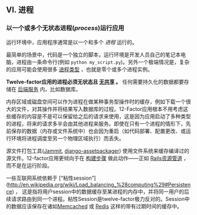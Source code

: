 ## VI. 进程
### 以一个或多个无状态进程(*process*)运行应用

运行环境中，应用程序通常是以一个和多个 *进程* 运行的。

最简单的场景中，代码是一个独立的脚本，运行环境是开发人员自己的笔记本电脑，进程由一条命令行(例如 `python my_script.py`)。另外一个极端情况是，复杂的应用可能会使用很多 [进程类型](/concurrency) ，也就是零个或多个进程实例。

**Twelve-factor应用的进程必须无状态且 [无共享](http://en.wikipedia.org/wiki/Shared_nothing_architecture) 。** 任何需要持久化的数据都要存储在 [后端服务](/backing-services) 内，比如数据库。

内存区域或磁盘空间可以作为进程在做某种事务型操作时的缓存，例如下载一个很大的文件，对其操作并将结果写入数据库的过程。12-Factor应用根本不用考虑这些缓存的内容是不是可以保留给之后的请求来使用，这是因为应用启动了多种类型的进程，将来的请求多半会由其他进程来服务。即使在只有一个进程的情形下，先前保存的数据（内存或文件系统中）也会因为重启（如代码部署、配置更改、或运行环境将进程调度至另一个物理区域执行）而丢失。

源文件打包工具([Jammit](http://documentcloud.github.com/jammit/), [django-assetpackager](http://code.google.com/p/django-assetpackager/)) 使用文件系统来缓存编译过的源文件。12-factor应用更倾向于在 [构建步骤](/build-release-run) 做此动作——正如 [Rails资源管道](http://ryanbigg.com/guides/asset_pipeline.html) ，而不是在运行阶段。

一些互联网系统依赖于 [“粘性session”] (http://en.wikipedia.org/wiki/Load_balancing_%28computing%29#Persistence) ， 这是指将用户session中的数据缓存至某进程的内存中，并将同一用户的后续请求路由到同一个进程。粘性Session是twelve-factor极力反对的。Session中的数据应该保存在诸如[Memcached](http://memcached.org/) 或 [Redis](http://redis.io/) 这样的带有过期时间的缓存中。